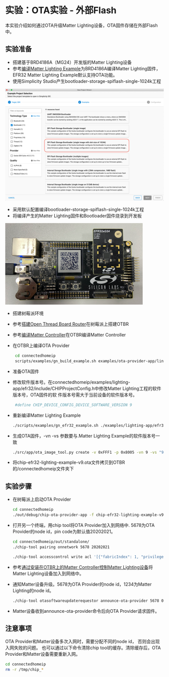# 实验：OTA实验 - 外部Flash

本实验介绍如何通过OTA升级Matter Lighting设备，OTA固件存储在外部Flash中。


## 实验准备
- 搭建基于BRD4186A（MG24）开发版的Matter Lighting设备
 - 参考[编译Matter Lighting Example](编译MatterLightingExample.md)为BRD4186A编译Matter Lighting固件，EFR32 Matter Lighting Example默认支持OTA功能。
 -  使用Simplicity Studio产生bootloader-storage-spiflash-single-1024k工程
 
  ![Image](docs/spibootloader.png)
  
 - 采用默认配置编译bootloader-storage-spiflash-single-1024k工程
 - 将编译产生的Matter Lighting固件和Bootloader固件烧录到开发板
 
  ![Image](docs/wstk.png)

- 搭建树莓派环境
 - 参考[搭建Open Thread Board Router](搭建OpenThreadBoardRouter.md)在树莓派上搭建OTBR
 - 参考[编译Matter Controller](编译MatterController.md)在OTBR编译Matter Controller
 - 在OTBR上编译OTA Provider
 
    ```bash
     cd connectedhomeip
     scripts/examples/gn_build_example.sh examples/ota-provider-app/linux out/debug chip_config_network_layer_ble=false
    ```
- 准备OTA固件
 - 修改软件版本号。在connectedhomeip/examples/lighting-app/efr32/include/CHIPProjectConfig.h中修改Matter Lighting工程的软件版本号，OTA固件的软   件版本号需大于当前设备的软件版本号。

    ```bash
     #define CHIP_DEVICE_CONFIG_DEVICE_SOFTWARE_VERSION 9
    ```
  
 - 重新编译Matter Lighting Example

    ```bash
    ./scripts/examples/gn_efr32_example.sh ./examples/lighting-app/efr32/ ./out/lighting-app BRD4186A
    ```
 
 - 生成OTA固件，-vn  -vs 参数要与.Matter Lighting Example的软件版本号一致
 
    ```bash
    ./src/app/ota_image_tool.py create -v 0xFFF1 -p 0x8005 -vn 9 -vs "9.0" -da sha256 out/lighting-app/BRD4186A/chip-efr32-lighting-example.gbl out/lighting-app/BRD4186A/chip-efr32-lighting-example-v9.ota
    ```
 
 - 将chip-efr32-lighting-example-v9.ota文件拷贝到OTBR的/connectedhomeip文件夹下
    
## 实验步骤

- 在树莓派上启动OTA Provider

    ```bash
    cd connectedhomeip
    ./out/debug/chip-ota-provider-app -f chip-efr32-lighting-example-v9.ota
    ```
    
- 打开另一个终端，用chip tool将OTA Provider加入到网络中. 5678为OTA Provider的node id，pin code为默认值20202021。

    ```bash
    cd connectedhomeip/out/standalone/
    ./chip-tool pairing onnetwork 5678 20202021
    ```
    
    ```bash
    ./chip-tool accesscontrol write acl '[{"fabricIndex": 1, "privilege": 5, "authMode": 2, "subjects": [112233], "targets": null}, {"fabricIndex": 1, "privilege": 3, "authMode": 2, "subjects": null, "targets": null}]' 5678 0
    ```
    

- 参考[通过安装在OTBR上的Matter Controller控制Matter Lighting设备](通过安装在OTBR上的MatterController控制MatterLighting设备.md)将Matter Lighting设备加入到网络中。

- 通知Matter设备升级。5678为OTA Provider的node id，1234为Matter Lighting的node id。

    ```bash
    ./chip-tool otasoftwareupdaterequestor announce-ota-provider 5678 0 0 0 1234 0
    ```
    
- Matter设备收到announce-ota-provider命令后向OTA Provider请求固件。


## 注意事项

OTA Provider和Matter设备多次入网时，需要分配不同的node id， 否则会出现入网失败的问题。
也可以通过以下命令清除chip tool的缓存。清除缓存后，OTA Provider和Matter设备需要重新入网。

  ```bash
  cd connectedhomeip
  rm -r /tmp/chip_*
  ```  
  
   



